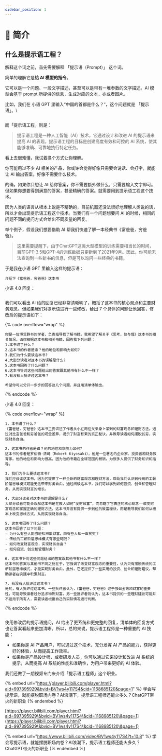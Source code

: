```yaml
---
sidebar_position: 1
---
```


# 📝 简介

## 什么是提示语工程？

解释这个词之前，首先需要解释 「提示语（Prompt）」 这个词。

简单的理解它是**给 AI 模型的指令**。

它可以是一个问题、一段文字描述，甚至可以是带有一堆参数的文字描述。AI 模型会基于 prompt 所提供的信息，生成对应的文本，亦或者图片。

比如，我们在 小语 GPT 里输入“中国的首都是什么？”，这个问题就是 「提示语」。\\

<figure><img src="../.gitbook/assets/image(60).png" alt=""><figcaption></figcaption></figure>

而「提示语工程」则是：

> 提示语工程是一种人工智能（AI）技术，它通过设计和改进 AI 的提示语来提高 AI 的表现。提示语工程的目标是创建高度有效和可控的 AI 系统，使其能够准确、可靠地执行特定任务。

看上去很难懂，我试着换个方式让你理解。

你可能用过不少 AI 相关的产品，你或许会觉得好像只需要会说话、会打字，就能让 AI 输出答案。好像不需要什么技术。

的确，如果你只想让 AI 给你答案，你不需要额外做什么，只需要输入文字即可。但如果你想要得到满意的答案，甚至精确的答案。就需要用到提示语工程这个技术。

因为人类的语言从根本上说是不精确的，目前机器还没法很好地理解人类说的话，所以才会出现提示语工程这个技术。当我们有一个问题想要问 AI 的时候，相同的问题不同的提问方式会给出不同质量的回复。

举个例子，假设我们想要借助 AI 帮我们快速了解一本经典书《富爸爸，穷爸爸》。

> 这里需要提醒下，由于ChatGPT这类大型模型的训练需要相当长的时间，目前GPT-3.5和GPT-4的训练数据只更新到了2021年9月。因此，你可能无法查询到一些新书的信息，但是可以询问一些经典的书籍。

于是我在小语 GPT 里输入这样的提示语：

```
介绍下《富爸爸，穷爸爸》这本书
```

小语 4.0 回复：

<figure><img src="../.gitbook/assets/image(30).png" alt=""><figcaption></figcaption></figure>

我们可以看出 AI 给的回复已经非常清晰明了，概括了这本书的核心观点和主要财务观念。但如果我们对提示语进行一些修改，给出 7 个具体的问题让他回答，修改后的提示语如下：

{% code overflow="wrap" %}
```
你是一位博览群书的学者，负责指导我了解书籍。我希望了解关于《思考，快与慢》这本书的相关情况。请你根据这本书和相关书籍，回答我下列问题：
1.本书讲了什么？
2.这本书的作者是谁？他的地位和影响力如何? 
3.我们为什么要读这本书? 
4.大部分读者对这本书的误解是什么? 
5.这本书回答了什么问题？
6.这本书针对这些问题给出的答案跟其他书有什么不一样？
7.有没有人批评过这本书？

希望你可以分开一步步的回答这几个问题，并且用清单体输出。
```
{% endcode %}

小语 4.0 回复：

{% code overflow="wrap" %}
```
1. 本书讲了什么？
《富爸爸，穷爸爸》这本书主要讲述了作者从小在两位父亲身上学到的财富观念和理财方法。通过对比富爸爸和穷爸爸的观念差异，揭示了财富积累的真正秘诀，并教导读者如何摆脱贫穷，实现财务自由。

2. 这本书的作者是谁？他的地位和影响力如何?
这本书的作者是罗伯特·清崎（Robert Kiyosaki），他是一位著名的企业家、投资者和财务教育家。他的地位和影响力很高，因为他的书籍在全球范围内畅销，为很多人提供了财务知识和指导。

3. 我们为什么要读这本书?
我们应该读这本书，因为它提供了一种全新的财富观念和理财方法，帮助我们认识到传统的工薪阶层思维模式可能无法带来财务自由。通过阅读这本书，我们可以学到如何投资、创业和管理财务，从而实现财富的增长。

4. 大部分读者对这本书的误解是什么?
大部分读者可能会误解这本书是在教人如何“发财致富”，而忽略了它真正的核心观念——改变财富观念和掌握正确的理财方法。这本书并没有提供一步到位的致富秘诀，而是教导我们如何从根本上改变思维方式，从而实现财务自由。

5. 这本书回答了什么问题？
这本书回答了以下问题：
- 为什么有些人能够轻松积累财富，而有些人却一直贫穷？
- 传统的工薪阶层思维模式有哪些局限？
- 如何改变财富观念，实现财务自由？
- 如何投资、创业和管理财务？

6. 这本书针对这些问题给出的答案跟其他书有什么不一样？
这本书的答案与其他书不同之处在于，它强调了改变财富观念的重要性，认为只有摆脱传统的工薪阶层思维模式，才能实现财务自由。此外，它还提供了一些实用的投资、创业和理财建议，帮助读者在实践中积累财富。

7. 有没有人批评过这本书？
是的，有人批评过这本书。一些批评者认为，《富爸爸，穷爸爸》过于强调金钱和财富的重要性，可能导致读者过分追求物质财富。另一些批评者则认为，这本书提供的一些理财建议可能并不适用于所有人，需要读者根据自己的实际情况进行判断。
```
{% endcode %}

<figure><img src="../.gitbook/assets/image(64).png" alt=""><figcaption></figcaption></figure>

使用修改后的提示语提问，AI 给出了更系统和更完整的回复，清单体的回复方式也让答案看起来更加清晰。所以，总的来说，提示语工程师是一种重要的 AI 技能：

* 如果你是 AI 产品用户，可以通过这个技术，充分发挥 AI 产品的能力，获得更好的体验，从而提高工作效率。
* 如果你是产品设计师，或者研发人员，你可以通过它来设计和改进 AI 系统的提示，从而提高 AI 系统的性能和准确性，为用户带来更好的 AI 体验。

我们还做了一期视频专门来介绍「提示语工程师」这个职业。

{% embed url="https://player.bilibili.com/player.html?aid=997395929&bvid=BV1ws4y117S4&cid=1168685120&page=1" %}
学会写提示语，就能摆脱职场内卷？AI浪潮下，提示语工程师还能火多久？ChatGPT带火的新职业
{% endembed %}

[https://player.bilibili.com/player.html?aid=997395929\&bvid=BV1ws4y117S4\&cid=1168685120\&page=1](https://player.bilibili.com/player.html?aid=997395929\&bvid=BV1ws4y117S4\&cid=1168685120\&page=1)

{% embed url="https://www.bilibili.com/video/BV1ws4y117S4?t=10.8" %}
学会写提示语，就能摆脱职场内卷？AI浪潮下，提示语工程师还能火多久？ChatGPT带火的新职业
{% endembed %}
